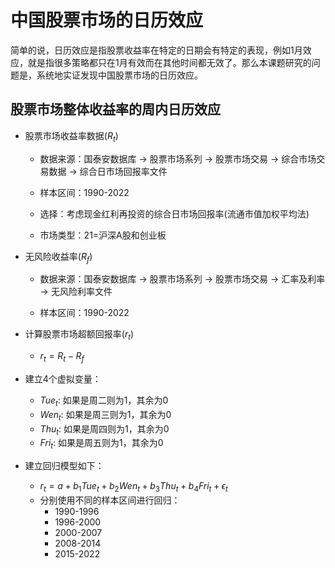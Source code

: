 # 中国股票市场的日历效应

简单的说，日历效应是指股票收益率在特定的日期会有特定的表现，例如1月效应，就是指很多策略都只在1月有效而在其他时间都无效了。那么本课题研究的问题是，系统地实证发现中国股票市场的日历效应。

## 股票市场整体收益率的周内日历效应

- 股票市场收益率数据($R_t$)

  - 数据来源：国泰安数据库 $\to$ 股票市场系列 $\to$ 股票市场交易 $\to$ 综合市场交易数据 $\to$ 综合日市场回报率文件

  - 样本区间：1990-2022

  - 选择：考虑现金红利再投资的综合日市场回报率(流通市值加权平均法)

  - 市场类型：21=沪深A股和创业板

- 无风险收益率($R_f$)
  - 数据来源：国泰安数据库 $\to$ 股票市场系列 $\to$ 股票市场交易 $\to$ 汇率及利率 $\to$ 无风险利率文件

  - 样本区间：1990-2022

- 计算股票市场超额回报率($r_t$)
  - $r_t = R_t - R_f$

- 建立4个虚拟变量：
  - $Tue_t$: 如果是周二则为1，其余为0
  - $Wen_t$: 如果是周三则为1，其余为0
  - $Thu_t$: 如果是周四则为1，其余为0
  - $Fri_t$: 如果是周五则为1，其余为0

- 建立回归模型如下：
  - $r_t = a + b_1 Tue_t + b_2 Wen_t + b_3 Thu_t + b_4 Fri_t + \epsilon_t$
  - 分别使用不同的样本区间进行回归：
    - 1990-1996
    - 1996-2000
    - 2000-2007
    - 2008-2014
    - 2015-2022
